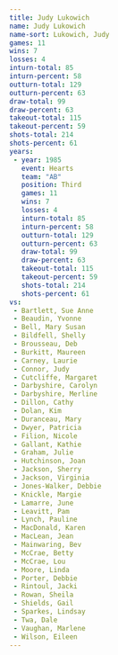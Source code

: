 ```yaml
---
title: Judy Lukowich
name: Judy Lukowich
name-sort: Lukowich, Judy
games: 11
wins: 7
losses: 4
inturn-total: 85
inturn-percent: 58
outturn-total: 129
outturn-percent: 63
draw-total: 99
draw-percent: 63
takeout-total: 115
takeout-percent: 59
shots-total: 214
shots-percent: 61
years:
 - year: 1985
   event: Hearts
   team: "AB"
   position: Third
   games: 11
   wins: 7
   losses: 4
   inturn-total: 85
   inturn-percent: 58
   outturn-total: 129
   outturn-percent: 63
   draw-total: 99
   draw-percent: 63
   takeout-total: 115
   takeout-percent: 59
   shots-total: 214
   shots-percent: 61
vs:
 - Bartlett, Sue Anne
 - Beaudin, Yvonne
 - Bell, Mary Susan
 - Bildfell, Shelly
 - Brousseau, Deb
 - Burkitt, Maureen
 - Carney, Laurie
 - Connor, Judy
 - Cutcliffe, Margaret
 - Darbyshire, Carolyn
 - Darbyshire, Merline
 - Dillon, Cathy
 - Dolan, Kim
 - Duranceau, Mary
 - Dwyer, Patricia
 - Filion, Nicole
 - Gallant, Kathie
 - Graham, Julie
 - Hutchinson, Joan
 - Jackson, Sherry
 - Jackson, Virginia
 - Jones-Walker, Debbie
 - Knickle, Margie
 - Lamarre, June
 - Leavitt, Pam
 - Lynch, Pauline
 - MacDonald, Karen
 - MacLean, Jean
 - Mainwaring, Bev
 - McCrae, Betty
 - McCrae, Lou
 - Moore, Linda
 - Porter, Debbie
 - Rintoul, Jacki
 - Rowan, Sheila
 - Shields, Gail
 - Sparkes, Lindsay
 - Twa, Dale
 - Vaughan, Marlene
 - Wilson, Eileen
---
```

